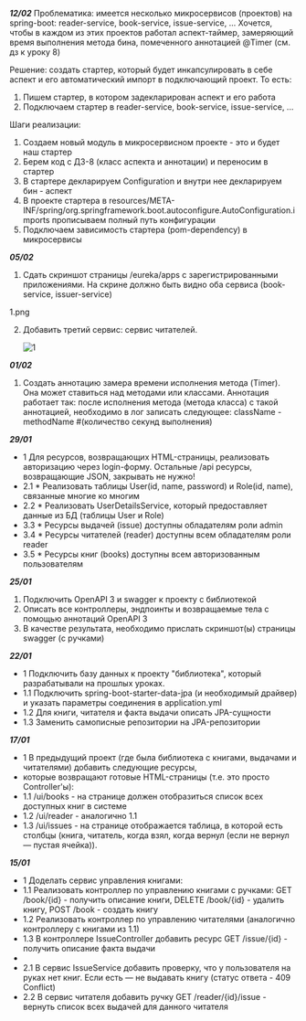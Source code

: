 ___12/02___
Проблематика: имеется несколько микросервисов (проектов) на spring-boot: reader-service, book-service, issue-service, ...
Хочется, чтобы в каждом из этих проектов работал аспект-таймер, замеряющий время выполнения метода бина, помеченного аннотацией @Timer (см. дз к уроку 8)

Решение: создать стартер, который будет инкапсулировать в себе аспект и его автоматический импорт в подключающий проект.
То есть:
1. Пишем стартер, в котором задекларирован аспект и его работа
2. Подключаем стартер в reader-service, book-service, issue-service, ...

Шаги реализации:
1. Создаем новый модуль в микросервисном проекте - это и будет наш стартер
2. Берем код с ДЗ-8 (класс аспекта и аннотации) и переносим в стартер
3. В стартере декларируем Configuration и внутри нее декларируем бин - аспект
4. В проекте стартера в resources/META-INF/spring/org.springframework.boot.autoconfigure.AutoConfiguration.imports прописываем полный путь конфигурации
5. Подключаем зависимость стартера (pom-dependency) в микросервисы

___05/02___
1. Сдать скриншот страницы /eureka/apps с зарегистрированными приложениями.
На скрине должно быть видно оба сервиса (book-service, issuer-service)

1.png

2. Добавить третий сервис: сервис читателей.

   ![1](https://github.com/vad1m24/spring-book-service/assets/88346237/cc7629de-89de-46a5-9b02-742f4faba2da)


___01/02___
1. Создать аннотацию замера времени исполнения метода (Timer). Она может ставиться над методами или классами.
   Аннотация работает так: после исполнения метода (метода класса) с такой аннотацией, необходимо в лог записать следующее:
   className - methodName #(количество секунд выполнения)

___29/01___
* 1   Для ресурсов, возвращающих HTML-страницы, реализовать авторизацию через login-форму. 
      Остальные /api ресурсы, возвращающие JSON, закрывать не нужно!
* 2.1 * Реализовать таблицы User(id, name, password) и Role(id, name), связанные многие ко многим
* 2.2 * Реализовать UserDetailsService, который предоставляет данные из БД (таблицы User и Role)
* 3.3 * Ресурсы выдачей (issue) доступны обладателям роли admin
* 3.4 * Ресурсы читателей (reader) доступны всем обладателям роли reader
* 3.5 * Ресурсы книг (books) доступны всем авторизованным пользователям

___25/01___
1. Подключить OpenAPI 3 и swagger к проекту с библиотекой
2. Описать все контроллеры, эндпоинты и возвращаемые тела с помощью аннотаций OpenAPI 3
3. В качестве результата, необходимо прислать скриншот(ы) страницы swagger (с ручками)

___22/01___
* 1 Подключить базу данных к проекту "библиотека", который разрабатывали на прошлых уроках.
* 1.1 Подключить spring-boot-starter-data-jpa (и необходимый драйвер) и указать параметры соединения в application.yml
* 1.2 Для книги, читателя и факта выдачи описать JPA-сущности
* 1.3 Заменить самописные репозитории на JPA-репозитории

___17/01___
* 1 В предыдущий проект (где была библиотека с книгами, выдачами и читателями) добавить следующие ресурсы,
* которые возвращают готовые HTML-страницы (т.е. это просто Controller'ы):
* 1.1 /ui/books - на странице должен отобразиться список всех доступных книг в системе
* 1.2 /ui/reader - аналогично 1.1
* 1.3 /ui/issues - на странице отображается таблица, в которой есть столбцы (книга, читатель, когда взял, когда вернул (если не вернул — пустая ячейка)).


___15/01___
* 1 Доделать сервис управления книгами:
* 1.1 Реализовать контроллер по управлению книгами с ручками: GET /book/{id} - получить описание книги, DELETE /book/{id} - удалить книгу, POST /book - создать книгу
* 1.2 Реализовать контроллер по управлению читателями (аналогично контроллеру с книгами из 1.1)
* 1.3 В контроллере IssueController добавить ресурс GET /issue/{id} - получить описание факта выдачи
*
* 2.1 В сервис IssueService добавить проверку, что у пользователя на руках нет книг. Если есть — не выдавать книгу (статус ответа - 409 Conflict)
* 2.2 В сервис читателя добавить ручку GET /reader/{id}/issue - вернуть список всех выдачей для данного читателя
